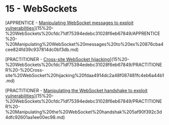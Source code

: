 # 15 - WebSockets

[APPRENTICE - [Manipulating WebSocket messages to exploit vulnerabilities](https://portswigger.net/web-security/websockets/lab-manipulating-messages-to-exploit-vulnerabilities)](15%20-%20WebSockets%20cfdc71df75394edebc31028f6eb67849/APPRENTICE%20-%20Manipulating%20WebSocket%20messages%20to%20ex%20876cba4cee824fd39c937814dc0bf3db.md)

[PRACTITIONER - [Cross-site WebSocket hijacking](https://portswigger.net/web-security/websockets/cross-site-websocket-hijacking/lab)](15%20-%20WebSockets%20cfdc71df75394edebc31028f6eb67849/PRACTITIONER%20-%20Cross-site%20WebSocket%20hijacking%20fdaa4914dc2a48f087481fc4eb6a44b1.md)

[PRACTITIONER - [Manipulating the WebSocket handshake to exploit vulnerabilities](https://portswigger.net/web-security/websockets/lab-manipulating-handshake-to-exploit-vulnerabilities)](15%20-%20WebSockets%20cfdc71df75394edebc31028f6eb67849/PRACTITIONER%20-%20Manipulating%20the%20WebSocket%20handshak%205af90f392c3d4dfc92601aa1ee00ec98.md)
